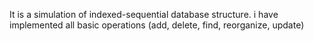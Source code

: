  It is a simulation of indexed-sequential database structure. i have implemented all basic operations (add, delete, find, reorganize, update)
